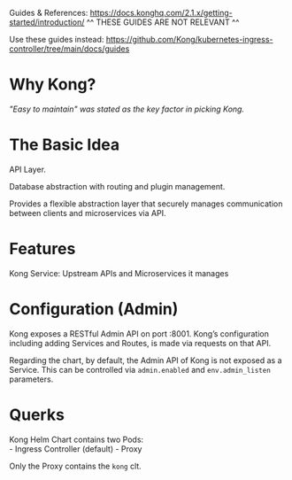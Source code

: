 Guides & References: https://docs.konghq.com/2.1.x/getting-started/introduction/
^^ THESE GUIDES ARE NOT RELEVANT ^^

Use these guides instead: https://github.com/Kong/kubernetes-ingress-controller/tree/main/docs/guides

# Why Kong?

*"Easy to maintain" was stated as the key factor in picking Kong.*

# The Basic Idea

API Layer.

Database abstraction with routing and plugin management.

Provides a flexible abstraction layer that 
securely manages communication between 
clients and microservices via API.

# Features

Kong Service: Upstream APIs and Microservices it manages

# Configuration (Admin)

Kong exposes a RESTful Admin API on port :8001.
Kong’s configuration including adding Services and Routes, 
is made via requests on that API.

Regarding the chart, by default, the Admin API of Kong is not exposed as a Service. 
This can be controlled via `admin.enabled` and `env.admin_listen` parameters.

# Querks

Kong Helm Chart contains two Pods:                            
    - Ingress Controller (default)
    - Proxy
   
Only the Proxy contains the `kong` clt.
